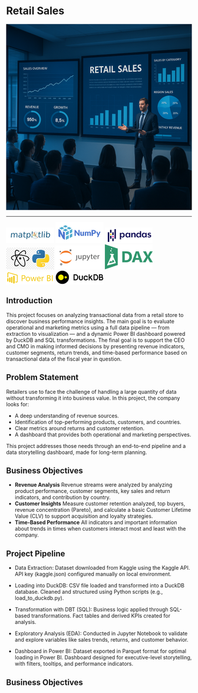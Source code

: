 # Retail Sales
![](images/retail-sales-introduction.png)

---
<img src="images/matplotlib-logo.png" alt="Matplotlib Logo" width="130"/> <img src="images/numpy-logo.png" alt="Numpy Logo" width="130"/> <img src="images/pandas-logo.jpg" alt="Pandas Logo" width="130"/> <img src="images/atom-logo.png" alt="Streamlit Logo" width="130"/> <img src="images/jupyter-logo.png" alt="Jupyter Logo" width="130"/> <img src="images/dax-logo.png" alt="Dax Logo" width="130"/> <img src="images/powerbi-logo.png" alt="Power BI Logo" width="130"/> <img src="images/duckdb-logo.png" alt="DuckDB Logo" width="130"/>

## Introduction
This project focuses on analyzing transactional data from a retail store to discover business performance insights. The main goal is to evaluate operational and marketing metrics using a full data pipeline — from extraction to visualization — and a dynamic Power BI dashboard powered by DuckDB and SQL transformations.
The final goal is to support the CEO and CMO in making informed decisions by presenting revenue indicators, customer segments, return trends, and time-based performance based on transactional data of the fiscal year in question.

## Problem Statement
Retailers use to face the challenge of handling a large quantity of data without transforming it into business value. In this project, the company looks for:

- A deep understanding of revenue sources.
- Identification of top-performing products, customers, and countries.
- Clear metrics around returns and customer retention.
- A dashboard that provides both operational and marketing perspectives.

This project addresses those needs through an end-to-end pipeline and a data storytelling dashboard, made for long-term planning.

## Business Objectives
- **Revenue Analysis**
Revenue streams were analyzed by analyzing product performance, customer segments, key sales and return indicators, and contribution by country.
- **Customer Insights**
Measure customer retention analyzed, top buyers, revenue concentration (Pareto), and calculate a basic Customer Lifetime Value (CLV) to support acquisition and loyalty strategies.
- **Time-Based Performance**
All indicators and important information about trends in times when customers interact most and least with the company.

## Project Pipeline
- Data Extraction:
Dataset downloaded from Kaggle using the Kaggle API.
API key (kaggle.json) configured manually on local environment.

- Loading into DuckDB:
CSV file loaded and transformed into a DuckDB database.
Cleaned and structured using Python scripts (e.g., load_to_duckdb.py).

- Transformation with DBT (SQL):
Business logic applied through SQL-based transformations.
Fact tables and derived KPIs created for analysis.

- Exploratory Analysis (EDA):
Conducted in Jupyter Notebook to validate and explore variables like sales trends, returns, and customer behavior.

- Dashboard in Power BI:
Dataset exported in Parquet format for optimal loading in Power BI.
Dashboard designed for executive-level storytelling, with filters, tooltips, and performance indicators.














## Business Objectives





